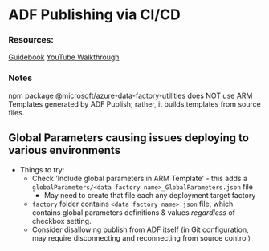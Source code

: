 # ADF Publishing via CI/CD
### Resources:  
[Guidebook](https://learn.microsoft.com/en-us/azure/data-factory/continuous-integration-delivery-improvements)
[YouTube Walkthrough](https://www.youtube.com/watch?v=l-bBMelqifw)

### Notes
npm package @microsoft/azure-data-factory-utilities does NOT use ARM Templates generated by ADF Publish; rather, it builds templates from source files.

## Global Parameters causing issues deploying to various environments
* Things to try:
    * Check 'Include global parameters in ARM Template' - this adds a `globalParameters/<data factory name>_GlobalParameters.json` file 
        * May need to create that file each any deployment target factory
    * `factory` folder contains `<data factory name>.json` file, which contains global parameters definitions & values _regardless_ of checkbox setting.
    * Consider disallowing publish from ADF itself (in Git configuration, may require disconnecting and reconnecting from source control)